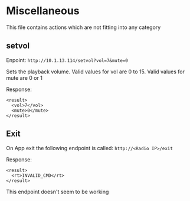# Miscellaneous
This file contains actions which are not fitting into any category

## setvol
Enpoint: ```http://10.1.13.114/setvol?vol=7&mute=0```

Sets the playback volume. Valid values for vol are 0 to 15. Valid values for mute are 0 or 1

Response:
```
<result>
  <vol>7</vol>
  <mute>0</mute>
</result>
```

## Exit
On App exit the following endpoint is called: ```http://<Radio IP>/exit```

Response:
```
<result>
  <rt>INVALID_CMD</rt>
</result>
```
This endpoint doesn't seem to be working
